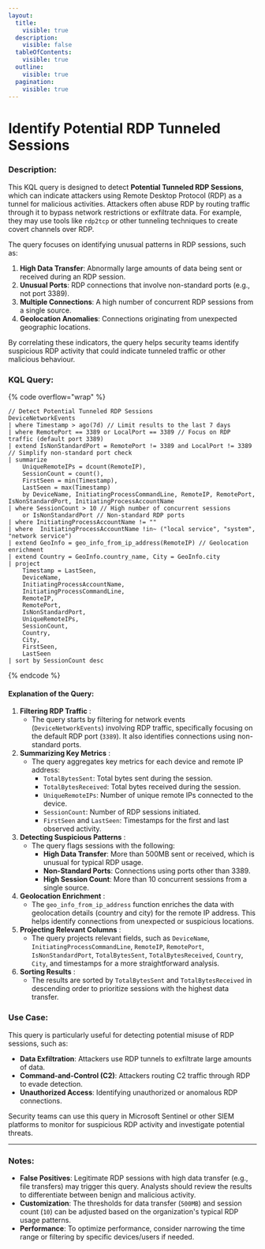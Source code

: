 ```yaml
---
layout:
  title:
    visible: true
  description:
    visible: false
  tableOfContents:
    visible: true
  outline:
    visible: true
  pagination:
    visible: true
---
```


# Identify Potential RDP Tunneled Sessions

### Description:

This KQL query is designed to detect **Potential Tunneled RDP Sessions**, which can indicate attackers using Remote Desktop Protocol (RDP) as a tunnel for malicious activities. Attackers often abuse RDP by routing traffic through it to bypass network restrictions or exfiltrate data. For example, they may use tools like `rdp2tcp` or other tunneling techniques to create covert channels over RDP.

The query focuses on identifying unusual patterns in RDP sessions, such as:

1. **High Data Transfer**: Abnormally large amounts of data being sent or received during an RDP session.
2. **Unusual Ports**: RDP connections that involve non-standard ports (e.g., not port 3389).
3. **Multiple Connections**: A high number of concurrent RDP sessions from a single source.
4. **Geolocation Anomalies**: Connections originating from unexpected geographic locations.

By correlating these indicators, the query helps security teams identify suspicious RDP activity that could indicate tunneled traffic or other malicious behaviour.

### KQL Query:

{% code overflow="wrap" %}
```kusto
// Detect Potential Tunneled RDP Sessions
DeviceNetworkEvents
| where Timestamp > ago(7d) // Limit results to the last 7 days
| where RemotePort == 3389 or LocalPort == 3389 // Focus on RDP traffic (default port 3389)
| extend IsNonStandardPort = RemotePort != 3389 and LocalPort != 3389 // Simplify non-standard port check
| summarize
    UniqueRemoteIPs = dcount(RemoteIP),
    SessionCount = count(),
    FirstSeen = min(Timestamp),
    LastSeen = max(Timestamp)
    by DeviceName, InitiatingProcessCommandLine, RemoteIP, RemotePort, IsNonStandardPort, InitiatingProcessAccountName
| where SessionCount > 10 // High number of concurrent sessions
    or IsNonStandardPort // Non-standard RDP ports
| where InitiatingProcessAccountName != ""
| where  InitiatingProcessAccountName !in~ ("local service", "system", "network service")
| extend GeoInfo = geo_info_from_ip_address(RemoteIP) // Geolocation enrichment
| extend Country = GeoInfo.country_name, City = GeoInfo.city
| project
    Timestamp = LastSeen,
    DeviceName,
    InitiatingProcessAccountName,
    InitiatingProcessCommandLine,
    RemoteIP,
    RemotePort,
    IsNonStandardPort,
    UniqueRemoteIPs,
    SessionCount,
    Country,
    City,
    FirstSeen,
    LastSeen
| sort by SessionCount desc
```
{% endcode %}

#### Explanation of the Query:

1. **Filtering RDP Traffic** :
   * The query starts by filtering for network events (`DeviceNetworkEvents`) involving RDP traffic, specifically focusing on the default RDP port (`3389`). It also identifies connections using non-standard ports.
2. **Summarizing Key Metrics** :
   * The query aggregates key metrics for each device and remote IP address:
     * `TotalBytesSent`: Total bytes sent during the session.
     * `TotalBytesReceived`: Total bytes received during the session.
     * `UniqueRemoteIPs`: Number of unique remote IPs connected to the device.
     * `SessionCount`: Number of RDP sessions initiated.
     * `FirstSeen` and `LastSeen`: Timestamps for the first and last observed activity.
3. **Detecting Suspicious Patterns** :
   * The query flags sessions with the following:
     * **High Data Transfer**: More than 500MB sent or received, which is unusual for typical RDP usage.
     * **Non-Standard Ports**: Connections using ports other than 3389.
     * **High Session Count**: More than 10 concurrent sessions from a single source.
4. **Geolocation Enrichment** :
   * The `geo_info_from_ip_address` function enriches the data with geolocation details (country and city) for the remote IP address. This helps identify connections from unexpected or suspicious locations.
5. **Projecting Relevant Columns** :
   * The query projects relevant fields, such as `DeviceName`, `InitiatingProcessCommandLine`, `RemoteIP`, `RemotePort`, `IsNonStandardPort`, `TotalBytesSent`, `TotalBytesReceived`, `Country`, `City`, and timestamps for a more straightforward analysis.
6. **Sorting Results** :
   * The results are sorted by `TotalBytesSent` and `TotalBytesReceived` in descending order to prioritize sessions with the highest data transfer.

### Use Case:

This query is particularly useful for detecting potential misuse of RDP sessions, such as:

* **Data Exfiltration**: Attackers use RDP tunnels to exfiltrate large amounts of data.
* **Command-and-Control (C2)**: Attackers routing C2 traffic through RDP to evade detection.
* **Unauthorized Access**: Identifying unauthorized or anomalous RDP connections.

Security teams can use this query in Microsoft Sentinel or other SIEM platforms to monitor for suspicious RDP activity and investigate potential threats.

***

### Notes:

* **False Positives**: Legitimate RDP sessions with high data transfer (e.g., file transfers) may trigger this query. Analysts should review the results to differentiate between benign and malicious activity.
* **Customization**: The thresholds for data transfer (`500MB`) and session count (`10`) can be adjusted based on the organization's typical RDP usage patterns.
* **Performance**: To optimize performance, consider narrowing the time range or filtering by specific devices/users if needed.
